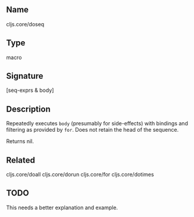 ## Name
cljs.core/doseq

## Type
macro

## Signature
[seq-exprs & body]

## Description

Repeatedly executes `body` (presumably for side-effects) with bindings and
filtering as provided by `for`. Does not retain the head of the sequence.

Returns nil.

## Related
cljs.core/doall
cljs.core/dorun
cljs.core/for
cljs.core/dotimes

## TODO

This needs a better explanation and example.
